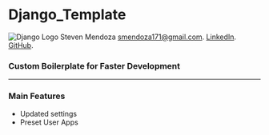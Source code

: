 # Django_Template

![Django Logo](https://static.djangoproject.com/img/logos/django-logo-negative.png)
Steven Mendoza <smendoza171@gmail.com>. 
[LinkedIn](https://www.linkedin.com/in/mrmendoza171/). 
[GitHub](https://github.com/mrmendoza171). 


### Custom Boilerplate for Faster Development
---
### Main Features
- Updated settings
- Preset User Apps
